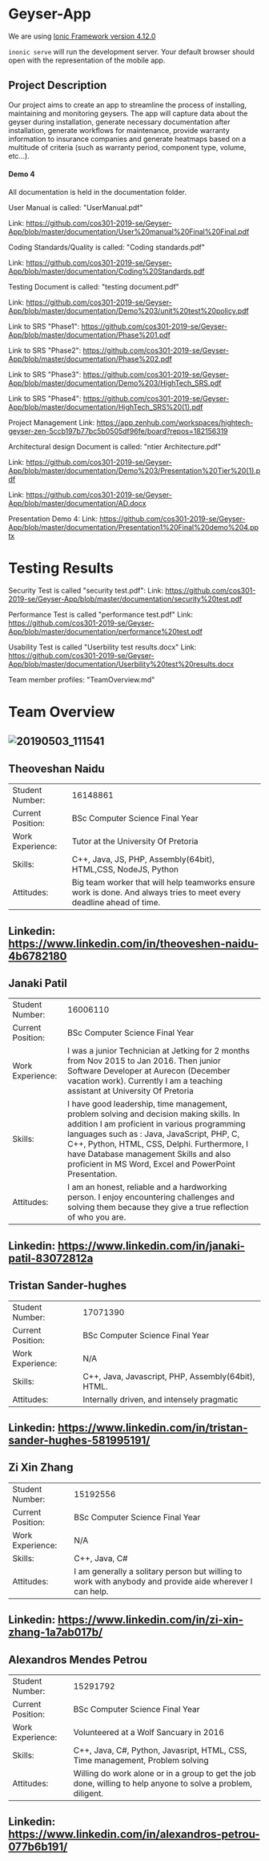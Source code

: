 
# Geyser-App

We are using [Ionic Framework version 4.12.0](https://ionicframework.com/)

`inonic serve` will run the development server. Your default browser should open with the representation of the mobile app.

## Project Description

Our project aims to create an app to streamline the process of installing, maintaining and monitoring geysers. The app will capture data about the geyser during installation, generate necessary documentation after installation, generate workflows for maintenance, provide warranty information to insurance companies and generate heatmaps based on a multitude of criteria (such as warranty period, component type, volume, etc...).

#### Demo 4

All documentation is held in the documentation folder.

User Manual is called: "UserManual.pdf"

Link: https://github.com/cos301-2019-se/Geyser-App/blob/master/documentation/User%20manual%20Final%20Final.pdf

Coding Standards/Quality is called: "Coding standards.pdf"

Link: https://github.com/cos301-2019-se/Geyser-App/blob/master/documentation/Coding%20Standards.pdf

Testing Document is called: "testing document.pdf"

Link: https://github.com/cos301-2019-se/Geyser-App/blob/master/documentation/Demo%203/unit%20test%20policy.pdf

Link to SRS "Phase1": https://github.com/cos301-2019-se/Geyser-App/blob/master/documentation/Phase%201.pdf

Link to SRS "Phase2": https://github.com/cos301-2019-se/Geyser-App/blob/master/documentation/Phase%202.pdf

Link to SRS "Phase3": https://github.com/cos301-2019-se/Geyser-App/blob/master/documentation/Demo%203/HighTech_SRS.pdf

Link to SRS "Phase4": https://github.com/cos301-2019-se/Geyser-App/blob/master/documentation/HighTech_SRS%20(1).pdf

Project Management Link: https://app.zenhub.com/workspaces/hightech-geyser-zen-5ccb197b77bc5b0505df96fe/board?repos=182156319

Architectural design Document is called: "ntier Architecture.pdf"

Link: https://github.com/cos301-2019-se/Geyser-App/blob/master/documentation/Demo%203/Presentation%20Tier%20(1).pdf

Link: https://github.com/cos301-2019-se/Geyser-App/blob/master/documentation/AD.docx

Presentation Demo 4:
Link: https://github.com/cos301-2019-se/Geyser-App/blob/master/documentation/Presentation1%20Final%20demo%204.pptx

# Testing Results
Security Test is called "security test.pdf":
Link: https://github.com/cos301-2019-se/Geyser-App/blob/master/documentation/security%20test.pdf

Performance Test is called "performance test.pdf"
Link: https://github.com/cos301-2019-se/Geyser-App/blob/master/documentation/performance%20test.pdf

Usability Test is called "Userbility test results.docx"
Link: https://github.com/cos301-2019-se/Geyser-App/blob/master/documentation/Userbility%20test%20results.docx

Team member profiles: "TeamOverview.md"



# Team Overview

## ![20190503_111541](https://user-images.githubusercontent.com/48208244/57770074-c4b63100-770f-11e9-9d88-961635d5a179.jpg)

## Theoveshan Naidu

|                   	|                                                                   	|
|:--------------------	|----------------------------------------------------------------------	|
|   Student Number:   	|   16148861                        	                                |
|   Current Position:  	|   BSc Computer Science Final Year                                     |
|   Work Experience:   	|   Tutor at the University Of Pretoria                                 |
|   Skills:             |   C++, Java, JS, PHP, Assembly(64bit), HTML,CSS, NodeJS, Python       |
|   Attitudes:       	|   Big team worker that will help teamworks ensure work is done. And always tries to meet every deadline ahead of time.       	                                    |

Linkedin: https://www.linkedin.com/in/theoveshen-naidu-4b6782180
---

## Janaki Patil

|                   	|                                                                   	|
|:--------------------	|----------------------------------------------------------------------	|
|   Student Number:   	|   16006110                        	                                |
|   Current Position:  	|   BSc Computer Science Final Year                                     |
|   Work Experience:   	|   I was a junior Technician at Jetking for 2 months from Nov 2015 to Jan 2016. Then junior Software Developer at Aurecon (December vacation work). Currently I am a teaching assistant at University Of Pretoria                                                             |
|   Skills:             |   I have good leadership, time management, problem solving and decision making skills. In addition I am proficient in various programming languages such as : Java, JavaScript, PHP, C, C++, Python, HTML, CSS, Delphi. Furthermore, I have Database management Skills and also proficient in MS Word, Excel and PowerPoint Presentation.                              |
|   Attitudes:       	|   I am an honest, reliable and a hardworking person. I enjoy encountering challenges and solving them because they give a true reflection of who you are.                 |

Linkedin: https://www.linkedin.com/in/janaki-patil-83072812a
---

## Tristan Sander-hughes

|                   	|                                                                   	|
|:--------------------	|----------------------------------------------------------------------	|
|   Student Number:   	|   17071390                        	                                |
|   Current Position:  	|   BSc Computer Science Final Year                                     |
|   Work Experience:   	|   N/A                                                                 |
|   Skills:             |   C++, Java, Javascript, PHP, Assembly(64bit), HTML.                  |
|   Attitudes:       	|   Internally driven, and intensely pragmatic                          |

Linkedin: https://www.linkedin.com/in/tristan-sander-hughes-581995191/
---

## Zi Xin Zhang

|                   	|                                                                   	|
|:--------------------	|----------------------------------------------------------------------	|
|   Student Number:   	|   15192556                        	                                |
|   Current Position:  	|   BSc Computer Science Final Year                                     |
|   Work Experience:   	|   N/A                                                                 |
|   Skills:             |   C++, Java, C#                                                       |
|   Attitudes:       	|   I am generally a solitary person but willing to work with anybody and provide aide wherever I can help.                       	                                    |

Linkedin: https://www.linkedin.com/in/zi-xin-zhang-1a7ab017b/
---

## Alexandros Mendes Petrou

|                   	|                                                                   	|
|:--------------------	|----------------------------------------------------------------------	|
|   Student Number:   	|   15291792                        	                                |
|   Current Position:  	|   BSc Computer Science Final Year                                     |
|   Work Experience:   	|   Volunteered at a Wolf Sancuary in 2016                              |
|   Skills:             |    C++, Java, C#, Python, Javasript, HTML, CSS, Time management, Problem solving                                                                                         |
|   Attitudes:       	|   Willing do work alone or in a group to get the job done, willing to help anyone to solve a problem, diligent.       	                                    |

Linkedin: https://www.linkedin.com/in/alexandros-petrou-077b6b191/
---
